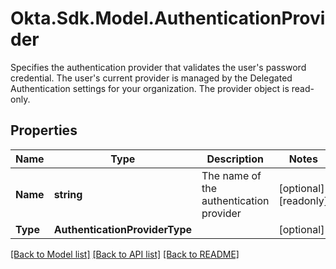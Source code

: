 # Okta.Sdk.Model.AuthenticationProvider
Specifies the authentication provider that validates the user's password credential. The user's current provider  is managed by the Delegated Authentication settings for your organization. The provider object is read-only.

## Properties

Name | Type | Description | Notes
------------ | ------------- | ------------- | -------------
**Name** | **string** | The name of the authentication provider | [optional] [readonly] 
**Type** | **AuthenticationProviderType** |  | [optional] 

[[Back to Model list]](../README.md#documentation-for-models) [[Back to API list]](../README.md#documentation-for-api-endpoints) [[Back to README]](../README.md)

